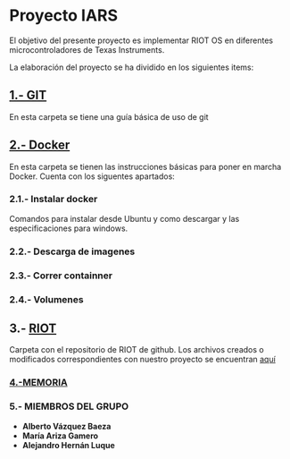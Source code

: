 # Proyecto IARS

El objetivo del presente proyecto es implementar RIOT OS en diferentes 
microcontroladores de Texas Instruments.

La elaboración del proyecto se ha dividido en los siguientes items:

## [1.- GIT](https://github.com/blalebla/IARS/tree/master/1.-Git)

En esta carpeta se tiene una guía básica de uso de git

## [2.- Docker](https://github.com/blalebla/IARS/tree/master/2.-Docker)

En esta carpeta se tienen las instrucciones básicas para poner en marcha 
Docker. Cuenta con los siguentes apartados:

### 2.1.- Instalar docker

Comandos para instalar desde Ubuntu y como descargar y las 
especificaciones para windows.

### 2.2.- Descarga de imagenes

### 2.3.- Correr containner

### 2.4.- Volumenes

## 3.- [RIOT](https://github.com/blalebla/IARS/tree/master/3.-RIOT)

Carpeta con el repositorio de RIOT de github. 
Los archivos creados o modificados correspondientes con nuestro proyecto se encuentran [aquí](https://github.com/blalebla/IARS/tree/master/3.-RIOT/ProyectoIARS/)

### [4.-MEMORIA](https://github.com/blalebla/IARS/tree/master/4.-Memoria%20proyecto)

### 5.- MIEMBROS DEL GRUPO

* **Alberto Vázquez Baeza**
* **María Ariza Gamero**
* **Alejandro Hernán Luque**
